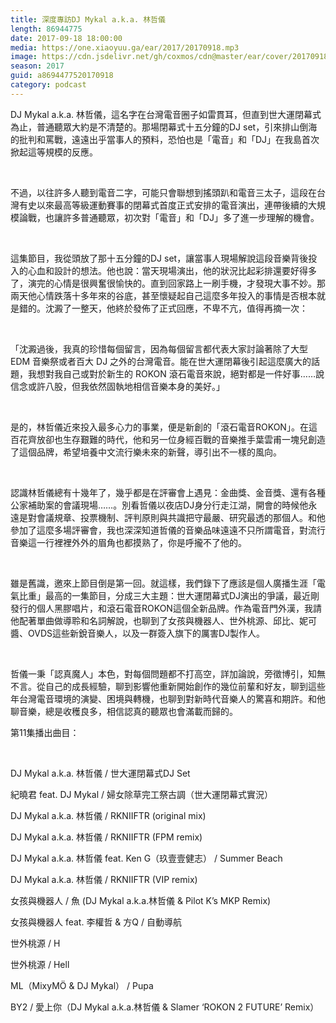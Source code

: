 ```yaml
---
title: 深度專訪DJ Mykal a.k.a. 林哲儀
length: 86944775
date: 2017-09-18 18:00:00
media: https://one.xiaoyuu.ga/ear/2017/20170918.mp3
image: https://cdn.jsdelivr.net/gh/coxmos/cdn@master/ear/cover/20170918.jpg
season: 2017
guid: a8694477520170918
category: podcast
---
```


<p>DJ Mykal a.k.a. 林哲儀，這名字在台灣電音圈子如雷貫耳，但直到世大運閉幕式為止，普通聽眾大約是不清楚的。那場閉幕式十五分鐘的DJ set，引來排山倒海的批判和罵戰，遠遠出乎當事人的預料，恐怕也是「電音」和「DJ」在我島首次掀起這等規模的反應。</p>
<br/>
<p>不過，以往許多人聽到電音二字，可能只會聯想到搖頭趴和電音三太子，這段在台灣有史以來最高等級運動賽事的閉幕式首度正式安排的電音演出，連帶後續的大規模論戰，也讓許多普通聽眾，初次對「電音」和「DJ」多了進一步理解的機會。</p>
<br/>
<p>這集節目，我從頭放了那十五分鐘的DJ set，讓當事人現場解說這段音樂背後投入的心血和設計的想法。他也說：當天現場演出，他的狀況比起彩排還要好得多了，演完的心情是很興奮很愉快的。直到回家路上一刷手機，才發現大事不妙。那兩天他心情跌落十多年來的谷底，甚至懷疑起自己這麼多年投入的事情是否根本就是錯的。沈澱了一整天，他終於發佈了正式回應，不卑不亢，值得再摘一次：</p>
<br/>
<p>「沈澱過後，我真的珍惜每個留言，因為每個留言都代表大家討論著除了大型 EDM 音樂祭或者百大 DJ 之外的台灣電音。能在世大運閉幕後引起這麼廣大的話題，我想對我自己或對於新生的 ROKON 滾石電音來說，絕對都是一件好事……說信念或許八股，但我依然固執地相信音樂本身的美好。」</p>
<br/>
<p>是的，林哲儀近來投入最多心力的事業，便是新創的「滾石電音ROKON」。在這百花齊放卻也生存艱難的時代，他和另一位身經百戰的音樂推手葉雲甫一塊兒創造了這個品牌，希望培養中文流行樂未來的新聲，導引出不一樣的風向。</p>
<br/>
<p>認識林哲儀總有十幾年了，幾乎都是在評審會上遇見：金曲獎、金音獎、還有各種公家補助案的會議現場……。別看哲儀以夜店DJ身分行走江湖，開會的時候他永遠是對會議規章、投票機制、評判原則與共識把守最嚴、研究最透的那個人。和他參加了這麼多場評審會，我也深深知道哲儀的音樂品味遠遠不只所謂電音，對流行音樂這一行裡裡外外的眉角也都摸熟了，你是呼攏不了他的。</p>
<br/>
<p>雖是舊識，邀來上節目倒是第一回。就這樣，我們錄下了應該是個人廣播生涯「電氣比重」最高的一集節目，分成三大主題：世大運閉幕式DJ演出的爭議，最近剛發行的個人黑膠唱片，和滾石電音ROKON這個全新品牌。作為電音門外漢，我請他配著單曲做導聆和名詞解說，也聊到了女孩與機器人、世外桃源、邱比、妮可醬、OVDS這些新銳音樂人，以及一群簽入旗下的厲害DJ製作人。</p>
<br/>
<p>哲儀一秉「認真魔人」本色，對每個問題都不打高空，詳加論說，旁徵博引，知無不言。從自己的成長經驗，聊到影響他重新開始創作的幾位前輩和好友，聊到這些年台灣電音環境的演變、困境與轉機，也聊到對新時代音樂人的驚喜和期許。和他聊音樂，總是收穫良多，相信認真的聽眾也會滿載而歸的。</p>
<p>第11集播出曲目：</p>
<br/>
<p>
<p>DJ Mykal a.k.a. 林哲儀 / 世大運閉幕式DJ Set</p>
<p>紀曉君 feat. DJ Mykal / 婦女除草完工祭古調（世大運閉幕式實況）</p>
<p>DJ Mykal a.k.a. 林哲儀 / RKNIIFTR (original mix)</p>
<p>DJ Mykal a.k.a. 林哲儀 / RKNIIFTR (FPM remix)</p>
<p>DJ Mykal a.k.a. 林哲儀 feat. Ken G（玖壹壹健志） / Summer Beach</p>
<p>DJ Mykal a.k.a. 林哲儀 / RKNIIFTR (VIP remix)</p>
<p>女孩與機器人 / 魚 (DJ Mykal a.k.a.林哲儀 &amp; Pilot K’s MKP Remix)</p>
<p>女孩與機器人 feat. 李權哲 &amp; 方Q / 自動導航</p>
<p>世外桃源 / H</p>
<p>世外桃源 / Hell</p>
<p>ML（MixyMÖ &amp; DJ Mykal） / Pupa</p>
<p>BY2 / 愛上你（DJ Mykal a.k.a.林哲儀 &amp; Slamer ‘ROKON 2 FUTURE’ Remix）</p>
</p>
<br/>
<p>

</p> <br/>
